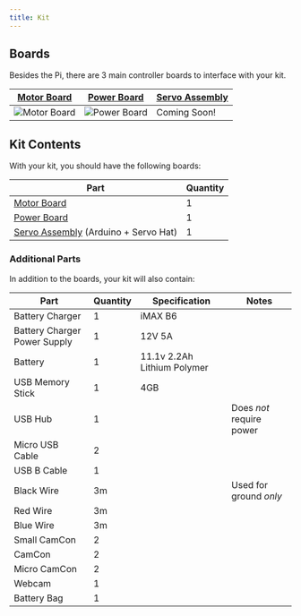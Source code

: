 ```yaml
---
title: Kit
---
```


## Boards
Besides the Pi, there are 3 main controller boards to interface with your kit.

| [Motor Board](motor-board) | [Power Board](power-board) | [Servo Assembly](servo-assembly) |
|---|---|---|
| ![Motor Board](/img/kit/mcv4b.png) | ![Power Board](/img/kit/pbv4.png) | Coming Soon! |

## Kit Contents
With your kit, you should have the following boards:

| Part                                                     | Quantity |
|----------------------------------------------------------|----------|
| [Motor Board](motor-board)                               | 1        |
| [Power Board](power-board)                               | 1        |
| [Servo Assembly](servo-assembly) (Arduino + Servo Hat)   | 1        |



### Additional Parts
In addition to the boards, your kit will also contain:

| Part                         | Quantity | Specification               | Notes                    |
|------------------------------|----------|-----------------------------|--------------------------|
| Battery Charger              | 1        | iMAX B6                     |                          |
| Battery Charger Power Supply | 1        | 12V 5A                      |                          |
| Battery                      | 1        | 11.1v 2.2Ah Lithium Polymer |                          |
| USB Memory Stick             | 1        | 4GB                         |                          |
| USB Hub                      | 1        |                             | Does _not_ require power |
| Micro USB Cable              | 2        |                             |                          |
| USB B Cable                  | 1        |                             |                          |
| Black Wire                   | 3m       |                             | Used for ground *only*   |
| Red Wire                     | 3m       |                             |                          |
| Blue Wire                    | 3m       |                             |                          |
| Small CamCon                 | 2        |                             |                          |
| CamCon                       | 2        |                             |                          |
| Micro CamCon                 | 2        |                             |                          |
| Webcam                       | 1        |                             |                          |
| Battery Bag                  | 1        |                             |                          |
